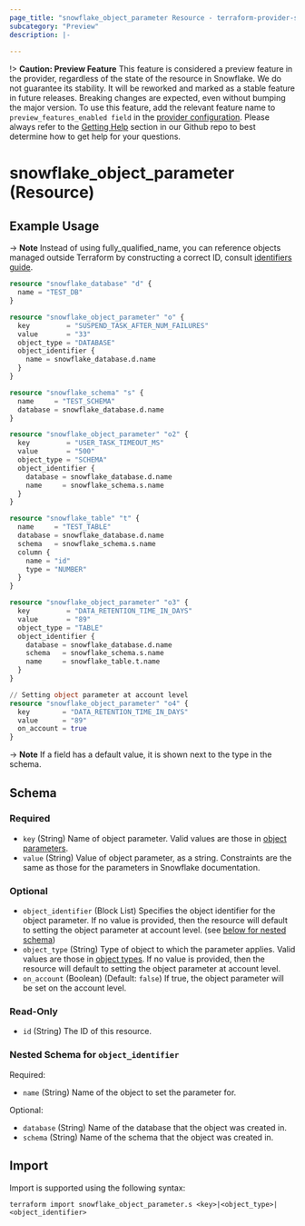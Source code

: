 ```yaml
---
page_title: "snowflake_object_parameter Resource - terraform-provider-snowflake"
subcategory: "Preview"
description: |-
  
---
```


!> **Caution: Preview Feature** This feature is considered a preview feature in the provider, regardless of the state of the resource in Snowflake. We do not guarantee its stability. It will be reworked and marked as a stable feature in future releases. Breaking changes are expected, even without bumping the major version. To use this feature, add the relevant feature name to `preview_features_enabled field` in the [provider configuration](https://registry.terraform.io/providers/Snowflake-Labs/snowflake/latest/docs#schema). Please always refer to the [Getting Help](https://github.com/Snowflake-Labs/terraform-provider-snowflake?tab=readme-ov-file#getting-help) section in our Github repo to best determine how to get help for your questions.

# snowflake_object_parameter (Resource)



## Example Usage

-> **Note** Instead of using fully_qualified_name, you can reference objects managed outside Terraform by constructing a correct ID, consult [identifiers guide](../guides/identifiers_rework_design_decisions#new-computed-fully-qualified-name-field-in-resources).
<!-- TODO(SNOW-1634854): include an example showing both methods-->

```terraform
resource "snowflake_database" "d" {
  name = "TEST_DB"
}

resource "snowflake_object_parameter" "o" {
  key         = "SUSPEND_TASK_AFTER_NUM_FAILURES"
  value       = "33"
  object_type = "DATABASE"
  object_identifier {
    name = snowflake_database.d.name
  }
}

resource "snowflake_schema" "s" {
  name     = "TEST_SCHEMA"
  database = snowflake_database.d.name
}

resource "snowflake_object_parameter" "o2" {
  key         = "USER_TASK_TIMEOUT_MS"
  value       = "500"
  object_type = "SCHEMA"
  object_identifier {
    database = snowflake_database.d.name
    name     = snowflake_schema.s.name
  }
}

resource "snowflake_table" "t" {
  name     = "TEST_TABLE"
  database = snowflake_database.d.name
  schema   = snowflake_schema.s.name
  column {
    name = "id"
    type = "NUMBER"
  }
}

resource "snowflake_object_parameter" "o3" {
  key         = "DATA_RETENTION_TIME_IN_DAYS"
  value       = "89"
  object_type = "TABLE"
  object_identifier {
    database = snowflake_database.d.name
    schema   = snowflake_schema.s.name
    name     = snowflake_table.t.name
  }
}

// Setting object parameter at account level
resource "snowflake_object_parameter" "o4" {
  key        = "DATA_RETENTION_TIME_IN_DAYS"
  value      = "89"
  on_account = true
}
```

-> **Note** If a field has a default value, it is shown next to the type in the schema.

<!-- schema generated by tfplugindocs -->
## Schema

### Required

- `key` (String) Name of object parameter. Valid values are those in [object parameters](https://docs.snowflake.com/en/sql-reference/parameters.html#object-parameters).
- `value` (String) Value of object parameter, as a string. Constraints are the same as those for the parameters in Snowflake documentation.

### Optional

- `object_identifier` (Block List) Specifies the object identifier for the object parameter. If no value is provided, then the resource will default to setting the object parameter at account level. (see [below for nested schema](#nestedblock--object_identifier))
- `object_type` (String) Type of object to which the parameter applies. Valid values are those in [object types](https://docs.snowflake.com/en/sql-reference/parameters.html#object-types). If no value is provided, then the resource will default to setting the object parameter at account level.
- `on_account` (Boolean) (Default: `false`) If true, the object parameter will be set on the account level.

### Read-Only

- `id` (String) The ID of this resource.

<a id="nestedblock--object_identifier"></a>
### Nested Schema for `object_identifier`

Required:

- `name` (String) Name of the object to set the parameter for.

Optional:

- `database` (String) Name of the database that the object was created in.
- `schema` (String) Name of the schema that the object was created in.

## Import

Import is supported using the following syntax:

```shell
terraform import snowflake_object_parameter.s <key>|<object_type>|<object_identifier>
```
